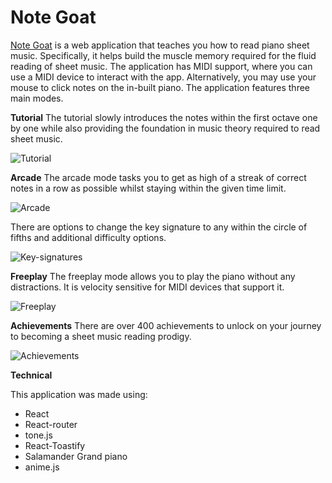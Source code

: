 # Note Goat #
[Note Goat](https://davidsoncraig.github.io/NoteGoat) is a web application that teaches you how to read piano sheet music. Specifically, it helps build the muscle memory required for the fluid reading of sheet music. The application has MIDI support, where you can use a MIDI device to interact with the app. Alternatively, you may use your mouse to click notes on the in-built piano. The application features three main modes.


__Tutorial__
The tutorial slowly introduces the notes within the first octave one by one while also providing the foundation in music theory required to read sheet music.

![Tutorial](https://github.com/DavidsonCraig/NoteGoat/assets/116437030/56618636-d598-4e63-be13-c744778ece3d)

__Arcade__
The arcade mode tasks you to get as high of a streak of correct notes in a row as possible whilst staying within the given time limit.

![Arcade](https://github.com/DavidsonCraig/NoteGoat/assets/116437030/bfabe498-ccbe-40bf-9f39-a69727add2db)

There are options to change the key signature to any within the circle of fifths and additional difficulty options.

![Key-signatures](https://github.com/DavidsonCraig/NoteGoat/assets/116437030/71ad1c1a-672c-49ac-9a86-219ad400d276)

__Freeplay__
The freeplay mode allows you to play the piano without any distractions. It is velocity sensitive for MIDI devices that support it.

![Freeplay](https://github.com/DavidsonCraig/NoteGoat/assets/116437030/471abeb9-8691-4254-9ca6-d5ea738ae79a)

__Achievements__
There are over 400 achievements to unlock on your journey to becoming a sheet music reading prodigy.

![Achievements](https://github.com/DavidsonCraig/NoteGoat/assets/116437030/1496cf77-2d37-4752-b3c2-ec0730b5dbbf)

__Technical__

This application was made using:

* React
* React-router
* tone.js
* React-Toastify
* Salamander Grand piano
* anime.js
